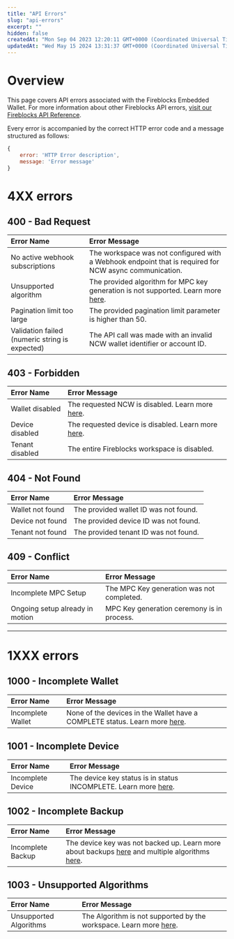 ```yaml
---
title: "API Errors"
slug: "api-errors"
excerpt: ""
hidden: false
createdAt: "Mon Sep 04 2023 12:20:11 GMT+0000 (Coordinated Universal Time)"
updatedAt: "Wed May 15 2024 13:31:37 GMT+0000 (Coordinated Universal Time)"
---
```

# Overview

This page covers API errors associated with the Fireblocks Embedded Wallet. For more information about other Fireblocks API errors, [visit our Fireblocks API Reference](https://developers.fireblocks.com/reference/api-responses).

Every error is accompanied by the correct HTTP error code and a message structured as follows:

```javascript
{
	error: 'HTTP Error description',
	message: 'Error message'
}
```

# 4XX errors

## 400 - Bad Request

| Error Name                                     | Error Message                                                                                                                                     |
| :--------------------------------------------- | :------------------------------------------------------------------------------------------------------------------------------------------------ |
| No active webhook subscriptions                | The workspace was not configured with a Webhook endpoint that is required for NCW async communication.                                            |
| Unsupported algorithm                          | The provided algorithm for MPC key generation is not supported. Learn more [here](https://ncw-developers.fireblocks.com/docs/mpc-key-generation). |
| Pagination limit too large                     | The provided pagination limit parameter is higher than 50.                                                                                        |
| Validation failed (numeric string is expected) | The API call was made with an invalid NCW wallet identifier or account ID.                                                                        |

## 403 - Forbidden

| Error Name      | Error Message                                                                                                  |
| :-------------- | :------------------------------------------------------------------------------------------------------------- |
| Wallet disabled | The requested NCW is disabled. Learn more [here](https://developers.fireblocks.com/reference/enablewallet).    |
| Device disabled | The requested device is disabled. Learn more [here](https://developers.fireblocks.com/reference/enabledevice). |
| Tenant disabled | The entire Fireblocks workspace is disabled.                                                                   |

## 404 - Not Found

| Error Name       | Error Message                         |
| :--------------- | :------------------------------------ |
| Wallet not found | The provided wallet ID was not found. |
| Device not found | The provided device ID was not found. |
| Tenant not found | The provided tenant ID was not found. |

## 409 - Conflict

| Error Name                      | Error Message                              |
| :------------------------------ | :----------------------------------------- |
| Incomplete MPC Setup            | The MPC Key generation was not completed.  |
| Ongoing setup already in motion | MPC Key generation ceremony is in process. |

***

# 1XXX errors

## 1000 - Incomplete Wallet

| Error Name        | Error Message                                                                                                                                |
| :---------------- | :------------------------------------------------------------------------------------------------------------------------------------------- |
| Incomplete Wallet | None of the devices in the Wallet have a COMPLETE status. Learn more [here](https://ncw-developers.fireblocks.com/docs/multiple-algorithms). |

## 1001 - Incomplete Device

| Error Name        | Error Message                                                                                                                     |
| :---------------- | :-------------------------------------------------------------------------------------------------------------------------------- |
| Incomplete Device | The device key status is in status INCOMPLETE. Learn more [here](https://ncw-developers.fireblocks.com/docs/multiple-algorithms). |

## 1002 - Incomplete Backup

| Error Name        | Error Message                                                                                                                                                                                                                    |
| :---------------- | :------------------------------------------------------------------------------------------------------------------------------------------------------------------------------------------------------------------------------- |
| Incomplete Backup | The device key was not backed up. Learn more about backups [here](https://ncw-developers.fireblocks.com/docs/backup-recovery-1)  and multiple algorithms [here](https://ncw-developers.fireblocks.com/docs/multiple-algorithms). |

## 1003 - Unsupported Algorithms

| Error Name             | Error Message                                                                                                                       |
| :--------------------- | :---------------------------------------------------------------------------------------------------------------------------------- |
| Unsupported Algorithms | The Algorithm is not supported by the workspace. Learn more [here](https://ncw-developers.fireblocks.com/docs/multiple-algorithms). |
